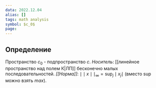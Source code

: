 ```yaml
---
data: 2022.12.04
alias: []
tags: math analysis
symbol: $c_0$
page:
---
```

## Определение
Пространство $c_{0}$  - подпространство $c$.
*Носитель*: [[линейное пространство над полем К|ЛП]] бесконечно малых последовательностей.
*[[Норма]]*: $\mid\mid x\mid\mid_{\infty}=\sup_{j}\mid x_{j} \mid$ (вместо $\sup$ можно взять $max$). 